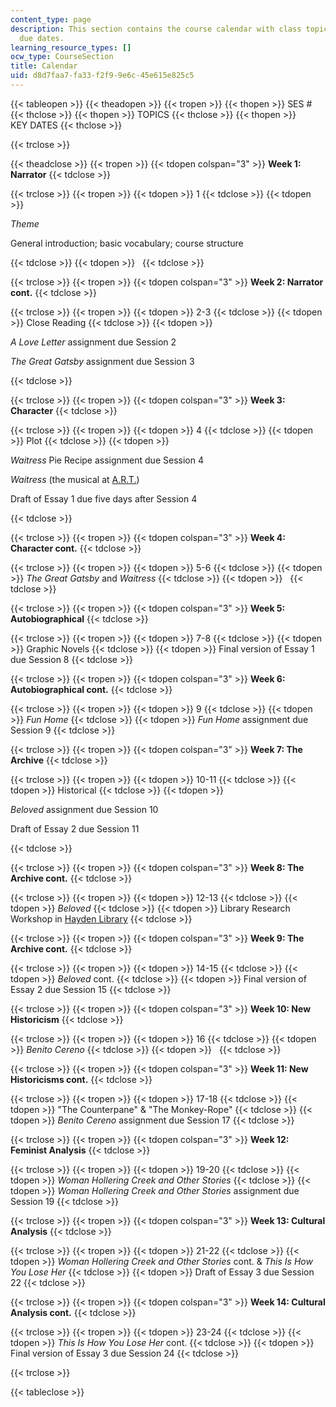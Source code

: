 ```yaml
---
content_type: page
description: This section contains the course calendar with class topics and assignment
  due dates.
learning_resource_types: []
ocw_type: CourseSection
title: Calendar
uid: d8d7faa7-fa33-f2f9-9e6c-45e615e825c5
---
```


{{< tableopen >}}
{{< theadopen >}}
{{< tropen >}}
{{< thopen >}}
SES #
{{< thclose >}}
{{< thopen >}}
TOPICS
{{< thclose >}}
{{< thopen >}}
KEY DATES
{{< thclose >}}

{{< trclose >}}

{{< theadclose >}}
{{< tropen >}}
{{< tdopen colspan="3" >}}
**Week 1: Narrator**
{{< tdclose >}}

{{< trclose >}}
{{< tropen >}}
{{< tdopen >}}
1
{{< tdclose >}}
{{< tdopen >}}


_Theme_

General introduction; basic vocabulary; course structure


{{< tdclose >}}
{{< tdopen >}}
 
{{< tdclose >}}

{{< trclose >}}
{{< tropen >}}
{{< tdopen colspan="3" >}}
**Week 2: Narrator cont.**
{{< tdclose >}}

{{< trclose >}}
{{< tropen >}}
{{< tdopen >}}
2-3
{{< tdclose >}}
{{< tdopen >}}
Close Reading
{{< tdclose >}}
{{< tdopen >}}


_A Love Letter_ assignment due Session 2

_The Great Gatsby_ assignment due Session 3


{{< tdclose >}}

{{< trclose >}}
{{< tropen >}}
{{< tdopen colspan="3" >}}
**Week 3: Character**
{{< tdclose >}}

{{< trclose >}}
{{< tropen >}}
{{< tdopen >}}
4
{{< tdclose >}}
{{< tdopen >}}
Plot
{{< tdclose >}}
{{< tdopen >}}


_Waitress_ Pie Recipe assignment due Session 4

_Waitress_ (the musical at [A.R.T.](https://americanrepertorytheater.org/))

Draft of Essay 1 due five days after Session 4


{{< tdclose >}}

{{< trclose >}}
{{< tropen >}}
{{< tdopen colspan="3" >}}
**Week 4: Character cont.**
{{< tdclose >}}

{{< trclose >}}
{{< tropen >}}
{{< tdopen >}}
5-6
{{< tdclose >}}
{{< tdopen >}}
_The Great Gatsby_ and _Waitress_
{{< tdclose >}}
{{< tdopen >}}
 
{{< tdclose >}}

{{< trclose >}}
{{< tropen >}}
{{< tdopen colspan="3" >}}
**Week 5: Autobiographical**
{{< tdclose >}}

{{< trclose >}}
{{< tropen >}}
{{< tdopen >}}
7-8
{{< tdclose >}}
{{< tdopen >}}
Graphic Novels
{{< tdclose >}}
{{< tdopen >}}
Final version of Essay 1 due Session 8
{{< tdclose >}}

{{< trclose >}}
{{< tropen >}}
{{< tdopen colspan="3" >}}
**Week 6: Autobiographical cont.**
{{< tdclose >}}

{{< trclose >}}
{{< tropen >}}
{{< tdopen >}}
9
{{< tdclose >}}
{{< tdopen >}}
_Fun Home_
{{< tdclose >}}
{{< tdopen >}}
_Fun Home_ assignment due Session 9
{{< tdclose >}}

{{< trclose >}}
{{< tropen >}}
{{< tdopen colspan="3" >}}
**Week 7: The Archive**
{{< tdclose >}}

{{< trclose >}}
{{< tropen >}}
{{< tdopen >}}
10-11
{{< tdclose >}}
{{< tdopen >}}
Historical
{{< tdclose >}}
{{< tdopen >}}


_Beloved_ assignment due Session 10

Draft of Essay 2 due Session 11


{{< tdclose >}}

{{< trclose >}}
{{< tropen >}}
{{< tdopen colspan="3" >}}
**Week 8: The Archive cont.**
{{< tdclose >}}

{{< trclose >}}
{{< tropen >}}
{{< tdopen >}}
12-13
{{< tdclose >}}
{{< tdopen >}}
_Beloved_
{{< tdclose >}}
{{< tdopen >}}
Library Research Workshop in [Hayden Library](https://libraries.mit.edu/hayden/)
{{< tdclose >}}

{{< trclose >}}
{{< tropen >}}
{{< tdopen colspan="3" >}}
**Week 9: The Archive cont.**
{{< tdclose >}}

{{< trclose >}}
{{< tropen >}}
{{< tdopen >}}
14-15
{{< tdclose >}}
{{< tdopen >}}
_Beloved_ cont.
{{< tdclose >}}
{{< tdopen >}}
Final version of Essay 2 due Session 15
{{< tdclose >}}

{{< trclose >}}
{{< tropen >}}
{{< tdopen colspan="3" >}}
**Week 10: New Historicism**
{{< tdclose >}}

{{< trclose >}}
{{< tropen >}}
{{< tdopen >}}
16
{{< tdclose >}}
{{< tdopen >}}
_Benito Cereno_
{{< tdclose >}}
{{< tdopen >}}
 
{{< tdclose >}}

{{< trclose >}}
{{< tropen >}}
{{< tdopen colspan="3" >}}
**Week 11: New Historicisms cont.**
{{< tdclose >}}

{{< trclose >}}
{{< tropen >}}
{{< tdopen >}}
17-18
{{< tdclose >}}
{{< tdopen >}}
"The Counterpane" & "The Monkey-Rope"
{{< tdclose >}}
{{< tdopen >}}
_Benito Cereno_ assignment due Session 17
{{< tdclose >}}

{{< trclose >}}
{{< tropen >}}
{{< tdopen colspan="3" >}}
**Week 12: Feminist Analysis**
{{< tdclose >}}

{{< trclose >}}
{{< tropen >}}
{{< tdopen >}}
19-20
{{< tdclose >}}
{{< tdopen >}}
_Woman Hollering Creek and Other Stories_
{{< tdclose >}}
{{< tdopen >}}
_Woman Hollering Creek and Other Stories_ assignment due Session 19
{{< tdclose >}}

{{< trclose >}}
{{< tropen >}}
{{< tdopen colspan="3" >}}
**Week 13: Cultural Analysis**
{{< tdclose >}}

{{< trclose >}}
{{< tropen >}}
{{< tdopen >}}
21-22
{{< tdclose >}}
{{< tdopen >}}
_Woman Hollering Creek and Other Stories_ cont. & _This Is How You Lose Her_
{{< tdclose >}}
{{< tdopen >}}
Draft of Essay 3 due Session 22
{{< tdclose >}}

{{< trclose >}}
{{< tropen >}}
{{< tdopen colspan="3" >}}
**Week 14: Cultural Analysis cont.**
{{< tdclose >}}

{{< trclose >}}
{{< tropen >}}
{{< tdopen >}}
23-24
{{< tdclose >}}
{{< tdopen >}}
_This Is How You Lose Her_ cont.
{{< tdclose >}}
{{< tdopen >}}
Final version of Essay 3 due Session 24
{{< tdclose >}}

{{< trclose >}}


{{< tableclose >}}